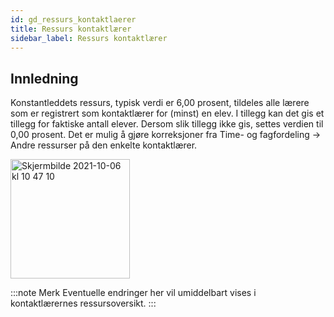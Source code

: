 ```yaml
---
id: gd_ressurs_kontaktlaerer
title: Ressurs kontaktlærer
sidebar_label: Ressurs kontaktlærer
---
```


## Innledning
Konstantleddets ressurs, typisk verdi er 6,00 prosent, tildeles alle lærere som er registrert som kontaktlærer for (minst) en elev. I tillegg kan det gis et tillegg for faktiske antall elever. Dersom slik tillegg ikke gis, settes verdien til 0,00 prosent. Det er mulig å gjøre korreksjoner fra Time- og fagfordeling -> Andre
ressurser på den enkelte kontaktlærer.

<img width="191" alt="Skjermbilde 2021-10-06 kl  10 47 10" src="https://user-images.githubusercontent.com/10975905/136171873-1b23393f-a242-4ee8-a27c-3ca174f4dc1a.png">

:::note Merk
Eventuelle endringer her vil umiddelbart vises i kontaktlærernes ressursoversikt.
:::
